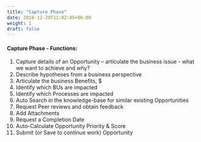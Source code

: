 ```yaml
---
title: "Capture Phase"
date: 2018-12-29T11:02:05+06:00
weight: 1
draft: false
---
```


#### Capture Phase - Functions:
1. Capture details of an Opportunity – articulate the business issue - what we want
to achieve and why?
2. Describe hypotheses from a business perspective
3. Articulate the business Benefits, $ 
4. Identify which BUs are impacted
5. Identify which Processes are impacted
6. Auto Search in the knowledge-base for similar existing Opportunities
7. Request Peer reviews and obtain feedback
8. Add Attachments
9. Request a Completion Date
10. Auto-Calculate Opportunity Priority &amp; Score
11. Submit (or Save to continue work) Opportunity

